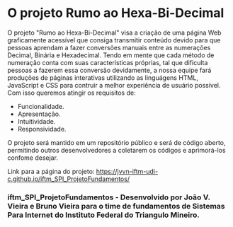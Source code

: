 # O projeto Rumo ao Hexa-Bi-Decimal 
O projeto "Rumo ao Hexa-Bi-Decimal" visa a criação de uma página Web graficamente acessível que consiga transmitir conteúdo devido para que pessoas aprendam a fazer conversões manuais entre as numerações Decimal, Binária e Hexadecimal.
Tendo em mente que cada método de numeração conta com suas características próprias, tal que dificulta pessoas a fazerem essa conversão devidamente, a nossa equipe fará produções de páginas interativas utilizando as linguágens HTML, JavaScript e CSS para contruir a melhor experiência de usuário possível. Com isso queremos atingir os requisitos de:
* Funcionalidade.
* Apresentação.
* Intuitividade.
* Responsividade.

O projeto será mantido em um repositório público e será de código aberto, permitindo outros desenvolvedores a coletarem os códigos e aprimorá-los confome desejar.

Link para a página do projeto: https://jvvn-iftm-udi-c.github.io/iftm_SPI_ProjetoFundamentos/

### iftm_SPI_ProjetoFundamentos - Desenvolvido por João V. Vieira e Bruno Vieira para o time de fundamentos de Sistemas Para Internet do Instituto Federal do Triangulo Mineiro.

